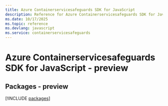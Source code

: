 ```yaml
---
title: Azure Containerservicesafeguards SDK for JavaScript
description: Reference for Azure Containerservicesafeguards SDK for JavaScript
ms.date: 10/17/2025
ms.topic: reference
ms.devlang: javascript
ms.service: containerservicesafeguards
---
```

# Azure Containerservicesafeguards SDK for JavaScript - preview
## Packages - preview
[!INCLUDE [packages](containerservicesafeguards-index.md)]